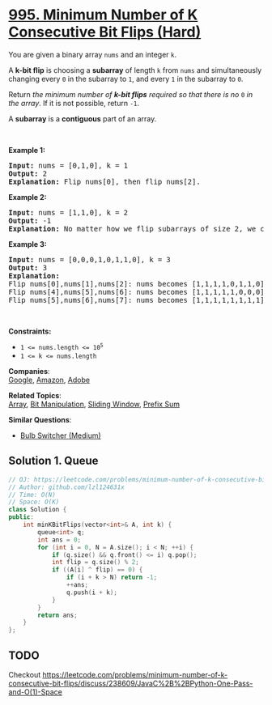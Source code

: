 # [995. Minimum Number of K Consecutive Bit Flips (Hard)](https://leetcode.com/problems/minimum-number-of-k-consecutive-bit-flips/)

<p>You are given a binary array <code>nums</code> and an integer <code>k</code>.</p>

<p>A <strong>k-bit flip</strong> is choosing a <strong>subarray</strong> of length <code>k</code> from <code>nums</code> and simultaneously changing every <code>0</code> in the subarray to <code>1</code>, and every <code>1</code> in the subarray to <code>0</code>.</p>

<p>Return <em>the minimum number of <strong>k-bit flips</strong> required so that there is no </em><code>0</code><em> in the array</em>. If it is not possible, return <code>-1</code>.</p>

<p>A <strong>subarray</strong> is a <strong>contiguous</strong> part of an array.</p>

<p>&nbsp;</p>
<p><strong>Example 1:</strong></p>

<pre><strong>Input:</strong> nums = [0,1,0], k = 1
<strong>Output:</strong> 2
<strong>Explanation:</strong> Flip nums[0], then flip nums[2].
</pre>

<p><strong>Example 2:</strong></p>

<pre><strong>Input:</strong> nums = [1,1,0], k = 2
<strong>Output:</strong> -1
<strong>Explanation:</strong> No matter how we flip subarrays of size 2, we cannot make the array become [1,1,1].
</pre>

<p><strong>Example 3:</strong></p>

<pre><strong>Input:</strong> nums = [0,0,0,1,0,1,1,0], k = 3
<strong>Output:</strong> 3
<strong>Explanation:</strong> 
Flip nums[0],nums[1],nums[2]: nums becomes [1,1,1,1,0,1,1,0]
Flip nums[4],nums[5],nums[6]: nums becomes [1,1,1,1,1,0,0,0]
Flip nums[5],nums[6],nums[7]: nums becomes [1,1,1,1,1,1,1,1]
</pre>

<p>&nbsp;</p>
<p><strong>Constraints:</strong></p>

<ul>
	<li><code>1 &lt;= nums.length &lt;= 10<sup>5</sup></code></li>
	<li><code>1 &lt;= k &lt;= nums.length</code></li>
</ul>


**Companies**:  
[Google](https://leetcode.com/company/google), [Amazon](https://leetcode.com/company/amazon), [Adobe](https://leetcode.com/company/adobe)

**Related Topics**:  
[Array](https://leetcode.com/tag/array/), [Bit Manipulation](https://leetcode.com/tag/bit-manipulation/), [Sliding Window](https://leetcode.com/tag/sliding-window/), [Prefix Sum](https://leetcode.com/tag/prefix-sum/)

**Similar Questions**:
* [Bulb Switcher (Medium)](https://leetcode.com/problems/bulb-switcher/)

## Solution 1. Queue

```cpp
// OJ: https://leetcode.com/problems/minimum-number-of-k-consecutive-bit-flips/
// Author: github.com/lzl124631x
// Time: O(N)
// Space: O(K)
class Solution {
public:
    int minKBitFlips(vector<int>& A, int k) {
        queue<int> q;
        int ans = 0;
        for (int i = 0, N = A.size(); i < N; ++i) {
            if (q.size() && q.front() <= i) q.pop();
            int flip = q.size() % 2;
            if ((A[i] ^ flip) == 0) {
                if (i + k > N) return -1;
                ++ans;
                q.push(i + k);
            }
        }
        return ans;
    }
};
```

## TODO

Checkout https://leetcode.com/problems/minimum-number-of-k-consecutive-bit-flips/discuss/238609/JavaC%2B%2BPython-One-Pass-and-O(1)-Space 